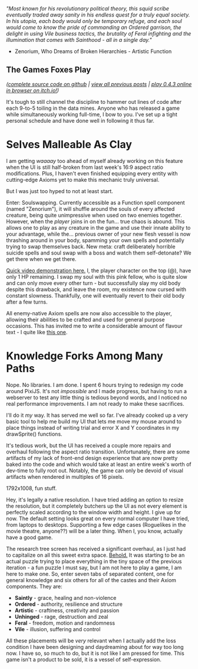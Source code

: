 *"Most known for his revolutionary political theory, this squid scribe eventually traded away sanity in his endless quest for a truly equal society. In his utopia, each body would only be temporary refuge, and each soul would come to know the pride of commanding an Ordered garrison, the delight in using Vile business tactics, the brutality of Feral infighting and the illumination that comes with Sainthood - all in a single day."*

- Zenorium, Who Dreams of Broken Hierarchies - Artistic Function

## The Games Foxes Play
*([complete source code on github](https://github.com/Oneirical/The-Games-Foxes-Play) | [view all previous posts](https://github.com/Oneirical/The-Games-Foxes-Play/tree/main/design/Development%20Logs) | [play 0.4.3 online in browser on itch.io!](https://oneirical.itch.io/tgfp))*

It's tough to still channel the discipline to hammer out lines of code after each 9-to-5 toiling in the data mines. Anyone who has released a game while simultaneously working full-time, I bow to you. I've set up a tight personal schedule and have done well in following it thus far.

# Selves Malleable As Clay

I am getting *waaaay* too ahead of myself already working on this feature when the UI is still half-broken from last week's 16:9 aspect ratio modifications. Plus, I haven't even finished equipping every entity with cutting-edge Axioms yet to make this mechanic truly universal.

But I was just too hyped to not at least start.

Enter: Soulswapping. Currently accessible as a Function spell component (named "Zenorium"), it will shuffle around the souls of every affected creature, being quite unimpressive when used on two enemies together. However, when the *player* joins in on the fun... true chaos is abound. This allows one to play as any creature in the game and use their innate ability to your advantage, while the... previous owner of your new flesh vessel is now thrashing around in your body, spamming your own spells and potentially trying to swap themselves back. New meta: craft deliberately horrible suicide spells and soul swap with a boss and watch them self-detonate? We get there when we get there.

[Quick video demonstration here.](https://vid.puffyan.us/watch?v=pqTH9YUSHVQ) I, the player character on the top (@), have only 1 HP remaining. I swap my soul with this pink fellow, who is quite slow and can only move every other turn - but successfully slay my old body despite this drawback, and leave the room, my existence now cursed with constant slowness. Thankfully, one will eventually revert to their old body after a few turns.

All enemy-native Axiom spells are now also accessible to the player, allowing their abilities to be crafted and used for general purpose occasions. This has invited me to write a considerable amount of flavour text - I quite like [this one](https://cdn.discordapp.com/attachments/504088568084561930/1109289979525468260/image.png). 

# Knowledge Forks Among Many Paths

Nope. No libraries. I am done. I spent 6 hours trying to redesign my code around PixiJS. It's not *impossible* and I made progress, but having to run a webserver to test any little thing is tedious beyond words, and I noticed no real performance improvements. I am not ready to make these sacrifices.

I'll do it *my* way. It has served me well so far. I've already cooked up a very basic tool to help me build my UI that lets me move my mouse around to place things instead of writing trial and error X and Y coordinates in my drawSprite() functions.

It's tedious work, but the UI has received a couple more repairs and overhaul following the aspect ratio transition. Unfortunately, there are some artifacts of my lack of front-end design experience that are now pretty baked into the code and which would take at least an entire week's worth of dev-time to fully root out. Notably, the game can only be devoid of visual artifacts when rendered in multiples of 16 pixels. 

1792x1008, fun stuff.

Hey, it's legally a native resolution. I have tried adding an option to resize the resolution, but it completely butchers up the UI as not every element is perfectly scaled according to the window width and height. I give up for now. The default setting looks great on every normal computer I have tried, from laptops to desktops. Supporting a few edge cases (Roguelikes in the movie theatre, anyone??) will be a later thing. When I, you know, actually have a good game.

The research tree screen has received a significant overhaul, as I just had to capitalize on all this sweet extra space. [Behold.](https://cdn.discordapp.com/attachments/504088568084561930/1109287403342020679/image.png) It was starting to be an actual puzzle trying to place everything in the tiny space of the previous iteration - a fun puzzle I must say, but I am not here to play a game, I am here to make one. So, enter seven tabs of separated content, one for general knowledge and six others for all of the castes and their Axiom components. They are:

* **Saintly** - grace, healing and non-violence
* **Ordered** - authority, resilience and structure
* **Artistic** - craftiness, creativity and passion
* **Unhinged** - rage, destruction and zeal
* **Feral** - freedom, motion and randomness
* **Vile** - illusion, suffering and control

All these placements will be *very* relevant when I actually add the loss condition I have been designing and daydreaming about for way too long now. I have so, so much to do, but it is not like I am pressed for time. This game isn't a product to be sold, it is a vessel of self-expression.